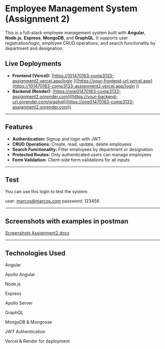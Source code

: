 # Employee Management System (Assignment 2)

This is a full-stack employee management system built with **Angular**, **Node.js**, **Express**, **MongoDB**, and **GraphQL**. 
It supports user registration/login, employee CRUD operations, and search functionality by department and designation.

## Live Deployments

- **Frontend (Vercel):** [https://101470163-comp3133-assignment2.vercel.app/login ]([https://your-frontend-url.vercel.app](https://101470163-comp3133-assignment2.vercel.app/login ))
- **Backend (Render):** [https://one01470163-comp3133-assignment2.onrender.com]([https://your-backend-url.onrender.com/graphql](https://one01470163-comp3133-assignment2.onrender.com))

---

## Features

- **Authentication:** Signup and login with JWT
- **CRUD Operations:** Create, read, update, delete employees
- **Search Functionality:** Filter employees by department or designation
- **Protected Routes:** Only authenticated users can manage employees
- **Form Validation:** Client-side form validations for all inputs

---

## Test

You can use this login to test the system:

user: marcos@marcos.com
password: 123456

---

## Screenshots with examples in postman

[Screenshots Assignment2.docx](https://github.com/user-attachments/files/19596050/Screenshots.Assignment2.docx)


---


## Technologies Used

Angular

Apollo Angular

Node.js

Express

Apollo Server

GraphQL

MongoDB & Mongoose

JWT Authentication

Vercel & Render for deployment

